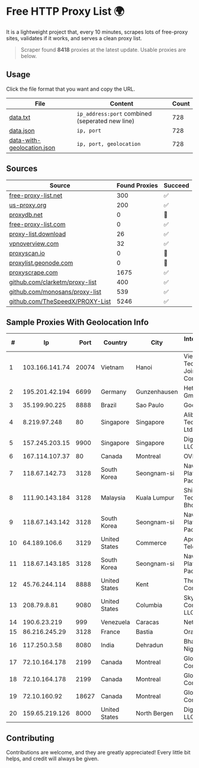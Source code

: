 
# Free HTTP Proxy List 🌍

It is a lightweight project that, every 10 minutes, scrapes lots of free-proxy sites, validates if it works, and serves a clean proxy list.


> Scraper found **8418** proxies at the latest update. Usable proxies are below.

## Usage

Click the file format that you want and copy the URL.


|File|Content|Count|
|----|-------|-----|
|[data.txt](https://raw.githubusercontent.com/themiralay/Proxy-List-World/master/data.txt)|`ip_address:port` combined (seperated new line)|728|
|[data.json](https://raw.githubusercontent.com/themiralay/Proxy-List-World/master/data.json)|`ip, port`|728|
|[data-with-geolocation.json](https://raw.githubusercontent.com/themiralay/Proxy-List-World/master/data-with-geolocation.json)|`ip, port, geolocation`|728|

## Sources

|Source|Found Proxies|Succeed|
|------|-------------|-------|
|[free-proxy-list.net](https://free-proxy-list.net)|300|✅|
|[us-proxy.org](https://www.us-proxy.org)|200|✅|
|[proxydb.net](http://proxydb.net)|0|🚫|
|[free-proxy-list.com](https://free-proxy-list.com/?page=&port=&type%5B%5D=http&type%5B%5D=https&up_time=0&search=Search)|0|✅|
|[proxy-list.download](https://www.proxy-list.download/HTTP)|26|✅|
|[vpnoverview.com](https://vpnoverview.com/privacy/anonymous-browsing/free-proxy-servers)|32|✅|
|[proxyscan.io](https://www.proxyscan.io)|0|🚫|
|[proxylist.geonode.com](https://proxylist.geonode.com/api/proxy-list?limit=300&page=1&sort_by=lastChecked&sort_type=desc&protocols=http,https)|0|🚫|
|[proxyscrape.com](https://api.proxyscrape.com/v2/?request=displayproxies&protocol=http&timeout=10000&country=all&ssl=all&anonymity=all)|1675|✅|
|[github.com/clarketm/proxy-list](https://raw.githubusercontent.com/clarketm/proxy-list/master/proxy-list-raw.txt)|400|✅|
|[github.com/monosans/proxy-list](https://raw.githubusercontent.com/monosans/proxy-list/main/proxies/http.txt)|539|✅|
|[github.com/TheSpeedX/PROXY-List](https://raw.githubusercontent.com/TheSpeedX/PROXY-List/master/http.txt)|5246|✅|


## Sample Proxies With Geolocation Info

|#|Ip|Port|Country|City|Internet Service Provider|
|-|--|----|-------|----|-------------------------|
|1|103.166.141.74|20074|Vietnam|Hanoi|Viet NAM Cloud Technology Joint Stock Company|
|2|195.201.42.194|6699|Germany|Gunzenhausen|Hetzner Online GmbH|
|3|35.199.90.225|8888|Brazil|Sao Paulo|Google LLC|
|4|8.219.97.248|80|Singapore|Singapore|Alibaba (US) Technology Co., Ltd.|
|5|157.245.203.15|9900|Singapore|Singapore|DigitalOcean, LLC|
|6|167.114.107.37|80|Canada|Montreal|OVH SAS|
|7|118.67.142.73|3128|South Korea|Seongnam-si|Naver Business Platform Asia Pacific Pte. Ltd.|
|8|111.90.143.184|3128|Malaysia|Kuala Lumpur|Shinjiru Technology Sdn Bhd|
|9|118.67.143.142|3128|South Korea|Seongnam-si|Naver Business Platform Asia Pacific Pte. Ltd.|
|10|64.189.106.6|3129|United States|Commerce|Apogee Telecom Inc.|
|11|118.67.143.185|3128|South Korea|Seongnam-si|Naver Business Platform Asia Pacific Pte. Ltd.|
|12|45.76.244.114|8888|United States|Kent|The Constant Company|
|13|208.79.8.81|9080|United States|Columbia|Skyrider Communications LLC|
|14|190.6.23.219|999|Venezuela|Caracas|Net Uno|
|15|86.216.245.29|3128|France|Bastia|Orange|
|16|117.250.3.58|8080|India|Dehradun|Bharat Sanchar Nigam Ltd|
|17|72.10.164.178|2199|Canada|Montreal|GloboTech Communications|
|18|72.10.164.178|2199|Canada|Montreal|GloboTech Communications|
|19|72.10.160.92|18627|Canada|Montreal|GloboTech Communications|
|20|159.65.219.126|8000|United States|North Bergen|DigitalOcean, LLC|



## Contributing

Contributions are welcome, and they are greatly appreciated! Every
little bit helps, and credit will always be given.

